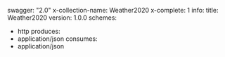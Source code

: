 swagger: "2.0"
x-collection-name: Weather2020
x-complete: 1
info:
  title: Weather2020
  version: 1.0.0
schemes:
- http
produces:
- application/json
consumes:
- application/json